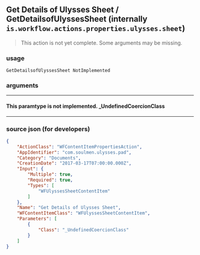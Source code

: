 
## Get Details of Ulysses Sheet / GetDetailsofUlyssesSheet (internally `is.workflow.actions.properties.ulysses.sheet`)

> This action is not yet complete. Some arguments may be missing.



### usage
```
GetDetailsofUlyssesSheet NotImplemented
```

### arguments

---

#### This paramtype is not implemented. _UndefinedCoercionClass

---

### source json (for developers)

```json
{
	"ActionClass": "WFContentItemPropertiesAction",
	"AppIdentifier": "com.soulmen.ulysses.pad",
	"Category": "Documents",
	"CreationDate": "2017-03-17T07:00:00.000Z",
	"Input": {
		"Multiple": true,
		"Required": true,
		"Types": [
			"WFUlyssesSheetContentItem"
		]
	},
	"Name": "Get Details of Ulysses Sheet",
	"WFContentItemClass": "WFUlyssesSheetContentItem",
	"Parameters": [
		{
			"Class": "_UndefinedCoercionClass"
		}
	]
}
```
